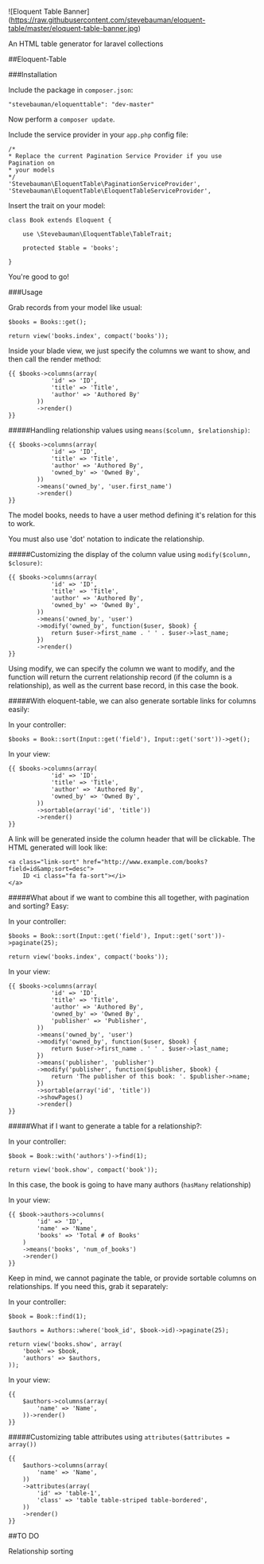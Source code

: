 ![Eloquent Table Banner]
(https://raw.githubusercontent.com/stevebauman/eloquent-table/master/eloquent-table-banner.jpg)

An HTML table generator for laravel collections

##Eloquent-Table

###Installation

Include the package in `composer.json`:

    "stevebauman/eloquenttable": "dev-master"

Now perform a `composer update`.

Include the service provider in your `app.php` config file:
    
    /* 
    * Replace the current Pagination Service Provider if you use Pagination on
    * your models
    */
    'Stevebauman\EloquentTable\PaginationServiceProvider',
    'Stevebauman\EloquentTable\EloquentTableServiceProvider',

Insert the trait on your model:
    
    class Book extends Eloquent {

        use \Stevebauman\EloquentTable\TableTrait;

        protected $table = 'books';

    }

You're good to go!

###Usage
    
Grab records from your model like usual:

    $books = Books::get();

    return view('books.index', compact('books'));

Inside your blade view, we just specify the columns we want to show, and then call the render method:

    {{ $books->columns(array(
                'id' => 'ID',
                'title' => 'Title',
                'author' => 'Authored By'
            ))
            ->render() 
    }}

#####Handling relationship values using `means($column, $relationship)`:

    {{ $books->columns(array(
                'id' => 'ID',
                'title' => 'Title',
                'author' => 'Authored By',
                'owned_by' => 'Owned By',
            ))
            ->means('owned_by', 'user.first_name')
            ->render()
    }}

The model books, needs to have a user method defining it's relation for this to work.

You must also use 'dot' notation to indicate the relationship.

#####Customizing the display of the column value using `modify($column, $closure)`:

    {{ $books->columns(array(
                'id' => 'ID',
                'title' => 'Title',
                'author' => 'Authored By',
                'owned_by' => 'Owned By',
            ))
            ->means('owned_by', 'user')
            ->modify('owned_by', function($user, $book) {
                return $user->first_name . ' ' . $user->last_name;
            })
            ->render() 
    }}

Using modify, we can specify the column we want to modify, and the function will return the current relationship record (if the column is a relationship),
as well as the current base record, in this case the book.

#####With eloquent-table, we can also generate sortable links for columns easily:

In your controller:

    $books = Book::sort(Input::get('field'), Input::get('sort'))->get();


In your view:

    {{ $books->columns(array(
                'id' => 'ID',
                'title' => 'Title',
                'author' => 'Authored By',
                'owned_by' => 'Owned By',
            ))
            ->sortable(array('id', 'title'))
            ->render()
    }}

A link will be generated inside the column header that will be clickable. The HTML generated will look like:

    <a class="link-sort" href="http://www.example.com/books?field=id&amp;sort=desc">
        ID <i class="fa fa-sort"></i>
    </a>

#####What about if we want to combine this all together, with pagination and sorting? Easy:

In your controller:

    $books = Book::sort(Input::get('field'), Input::get('sort'))->paginate(25);
    
    return view('books.index', compact('books'));

In your view:

    {{ $books->columns(array(
                'id' => 'ID',
                'title' => 'Title',
                'author' => 'Authored By',
                'owned_by' => 'Owned By',
                'publisher' => 'Publisher',
            ))
            ->means('owned_by', 'user')
            ->modify('owned_by', function($user, $book) {
                return $user->first_name . ' ' . $user->last_name;
            })
            ->means('publisher', 'publisher')
            ->modify('publisher', function($publisher, $book) {
                return 'The publisher of this book: '. $publisher->name;
            })
            ->sortable(array('id', 'title'))
            ->showPages()
            ->render()
    }}

#####What if I want to generate a table for a relationship?:

In your controller:

    $book = Book::with('authors')->find(1);
    
    return view('book.show', compact('book'));

In this case, the book is going to have many authors (`hasMany` relationship)

In your view:

    {{ $book->authors->columns(
            'id' => 'ID',
            'name' => 'Name',
            'books' => 'Total # of Books'
        )
        ->means('books', 'num_of_books')
        ->render()
    }}

Keep in mind, we cannot paginate the table, or provide sortable columns on relationships. If you need this, grab it separately:

In your controller:

    $book = Book::find(1);

    $authors = Authors::where('book_id', $book->id)->paginate(25);

    return view('books.show', array(
        'book' => $book,
        'authors' => $authors,
    ));

In your view:

    {{ 
        $authors->columns(array(
            'name' => 'Name',
        ))->render()
    }}

#####Customizing table attributes using `attributes($attributes = array())`

    {{ 
        $authors->columns(array(
            'name' => 'Name',
        ))
        ->attributes(array(
            'id' => 'table-1',
            'class' => 'table table-striped table-bordered',
        ))
        ->render()
    }}

##TO DO 

Relationship sorting